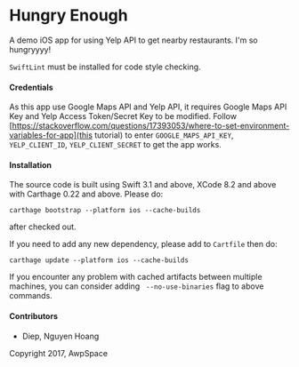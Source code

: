 # Hungry Enough

A demo iOS app for using Yelp API to get nearby restaurants. I'm so hungryyyy!

`SwiftLint` must be installed for code style checking.

#### Credentials ####

As this app use Google Maps API and Yelp API, it requires Google Maps API Key and Yelp Access Token/Secret Key to be modified. Follow [https://stackoverflow.com/questions/17393053/where-to-set-environment-variables-for-app](this tutorial) to enter `GOOGLE_MAPS_API_KEY`, `YELP_CLIENT_ID`, `YELP_CLIENT_SECRET` to get the app works.

#### Installation ####

The source code is built using Swift 3.1 and above, XCode 8.2 and above with Carthage 0.22 and above. Please do:
```
carthage bootstrap --platform ios --cache-builds
```

after checked out.

If you need to add any new dependency, please add to `Cartfile` then do:
```
carthage update --platform ios --cache-builds
```

If you encounter any problem with cached artifacts between multiple machines, you can consider adding ` --no-use-binaries` flag to above commands.

#### Contributors ####

* Diep, Nguyen Hoang

Copyright 2017, AwpSpace
